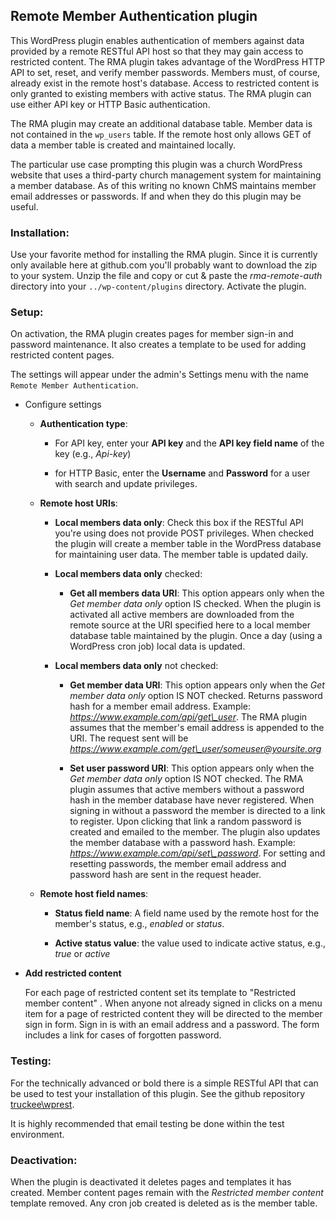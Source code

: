 ## Remote Member Authentication plugin


This WordPress plugin enables authentication of members against data provided by a remote RESTful API host so that they may gain access to restricted content. The RMA plugin takes advantage of the WordPress HTTP API to set, reset, and verify member passwords. Members must, of course, already exist in the remote host's database. Access to restricted content is only granted to existing members with active status. The RMA plugin can use either API key or HTTP Basic authentication.

The RMA plugin may create an additional database table. Member data is not contained in the `wp_users` table. If the remote host only allows GET of data a member table is created and maintained locally.

The particular use case prompting this plugin was a church WordPress website that uses a third-party church management system for maintaining a member database. As of this writing no known ChMS maintains member email addresses or passwords. If and when they do this plugin may be useful.

### Installation:

Use your favorite method for installing the RMA plugin. Since it is currently only available here at github.com you'll probably want to download the zip to your system. Unzip the file and copy or cut & paste the _rma-remote-auth_ directory into your `../wp-content/plugins` directory. Activate the plugin.

### Setup:

On activation, the RMA plugin creates pages for member sign-in and password maintenance. It also creates a template to be used for adding restricted content pages.

The settings will appear under the admin's Settings menu with the name `Remote Member Authentication`.

- Configure settings

	- **Authentication type**:

		- For API key, enter your **API key** and the **API key field name** of the key (e.g., *Api-key*)

		- for HTTP Basic, enter the **Username** and **Password** for a user with search and update privileges.

	- **Remote host URIs**:

		- **Local members data only**: Check this box if the RESTful API you're using does not provide POST privileges. When checked the plugin will create a member table in the WordPress database for maintaining user data. The member table is updated daily.

		- **Local members data only** checked:

			- **Get all members data URI**: This option appears only when the *Get member data only* option IS checked. When the plugin is activated all active members are downloaded from the remote source at the URI specified here to a local member database table maintained by the plugin. Once a day (using a WordPress cron job) local data is updated.

		- **Local members data only** not checked:

			- **Get member data URI**: This option appears only when the *Get member data only* option IS NOT checked. Returns password hash for a member email address.   Example: _https://www.example.com/api/get\_user_. The RMA plugin assumes that the member's email address is appended to the URI. The request sent will be _https://www.example.com/get\_user/someuser@yoursite.org_

			- **Set user password URI**: This option appears only when the *Get member data only* option IS NOT checked. The RMA plugin assumes that active members without a password hash in the member database have never registered. When signing in without a password the member is directed to a link to register. Upon clicking that link a random password is created and emailed to the member. The plugin also updates the member database with a password hash. Example: _https://www.example.com/api/set\_password_. For setting and resetting passwords, the member email address and password hash are sent in the request header. 

	- **Remote host field names**:

		- **Status field name**: A field name used by the remote host for the member's status, e.g., _enabled_ or _status_.

		- **Active status value**: the value used to indicate active status, e.g., _true_ or _active_

- **Add restricted content**

	For each page of restricted content set its template to "Restricted member content" .  When anyone not already signed in clicks on a menu item for a page of restricted content they will be directed to the member sign in form. Sign in is with an email address and a password. The form includes a link for cases of  forgotten password.

### Testing:

For the technically advanced or bold there is a simple RESTful API that can be used to test your installation of this plugin.  See the github repository [truckee\wprest](https://github.com/truckee/wprest).

It is highly recommended that email testing be done within the test environment.

### Deactivation:

When the plugin is deactivated it deletes pages and templates it has created. Member content pages remain with the *Restricted member content* template removed. Any cron job created is deleted as is the member table.
